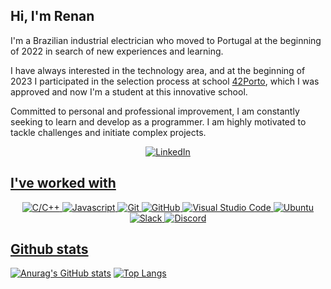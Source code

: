 
## **Hi, I'm Renan**

I'm a Brazilian industrial electrician who moved to Portugal at the beginning of 2022 in search of new experiences and learning.

I have always interested in the technology area, and at the beginning of 2023 I participated in the selection process at school [42Porto](https://www.42porto.com/), which I was approved and now I'm a student at this innovative school.

Committed to personal and professional improvement, I am constantly seeking to learn and develop as a programmer. I am highly motivated to tackle challenges and initiate complex projects.


<div align="center">
	<a href="https://www.linkedin.com/in/renan-carlos-s-730570139/">
		<img src="https://img.shields.io/badge/-Visit my LinkedIn-2975FE?style=for-the-badge&logo=LinkedIn&logoColor=FFFFFF" alt="LinkedIn">
</div>

## **I've worked with**
<div align=center>
	<img src="https://img.shields.io/badge/-C/C++-00AAFF?style=for-the-badge&logo=C&logoColor=FFFFFF" alt="C/C++">
	<img src="https://img.shields.io/badge/Javascript-FFAB00?style=for-the-badge" alt="Javascript">
	<img src="https://img.shields.io/badge/Git-FF5500?style=for-the-badge&logo=Git&logoColor=FFFFFF" alt="Git">
	<img src="https://img.shields.io/badge/GitHub-000000?style=for-the-badge&logo=GitHub&logoColor=FFFFFF" alt="GitHub">
	<img src="https://img.shields.io/badge/Visual Studio Code-5555FF?style=for-the-badge&logo=Visual Studio Code&logoColor=FFFFFF" alt="Visual Studio Code">
	<img src="https://img.shields.io/badge/Ubuntu-orange?style=for-the-badge&logo=Ubuntu&logoColor=FFFFFF" alt="Ubuntu">
	<img src="https://img.shields.io/badge/Slack-74D126?style=for-the-badge&logo=Slack&logoColor=FFFFFF" alt="Slack">
	<img src="https://img.shields.io/badge/Discord-5053FF?style=for-the-badge&logo=Discord&logoColor=FFFFFF" alt="Discord">
</div>

## **Github stats**

[![Anurag's GitHub stats](https://github-readme-stats.vercel.app/api?style=for-the-badge&username=RnSiilva&count_private=true&show_icons=true&theme=transparent&hide_border=true&text_color=FFFFFF)](https://github.com/anuraghazra/github-readme-stats)
[![Top Langs](https://github-readme-stats.vercel.app/api/top-langs/?style=for-the-badge&username=RnSiilva&layout=compact&theme=transparent&hide_border=true&text_color=FFFFFF)](https://github.com/anuraghazra/github-readme-stats)
